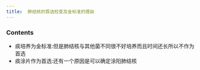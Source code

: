 ```yaml
---
title:  肺结核的首选检查及金标准的理由
--- 
```


### Contents
- 痰培养为金标准:但是肺结核与其他菌不同很不好培养而且时间还长所以不作为首选
- 痰涂片作为首选:还有一个原因是可以确定涂阳肺结核
